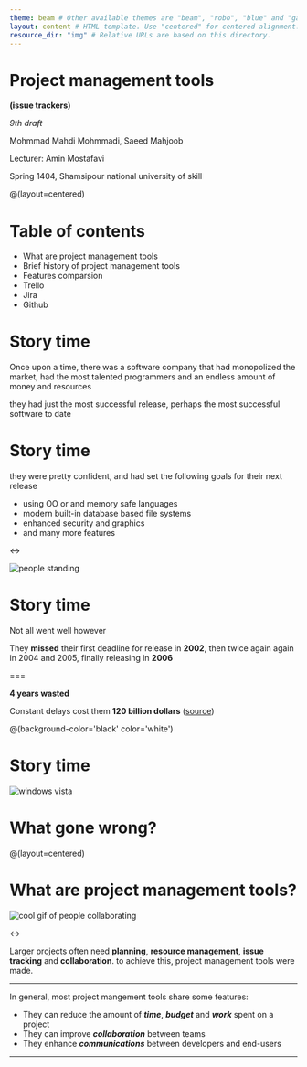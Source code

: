 ```yaml
---
theme: beam # Other available themes are "beam", "robo", "blue" and "gaia"
layout: content # HTML template. Use "centered" for centered alignment.
resource_dir: "img" # Relative URLs are based on this directory.
---
```


# Project management tools
**(issue trackers)**

*9th draft*

Mohmmad Mahdi Mohmmadi,
Saeed Mahjoob

Lecturer: Amin Mostafavi

Spring 1404, Shamsipour national university of skill

@(layout=centered)

# Table of contents

- What are project management tools
- Brief history of project management tools
- Features comparsion
- Trello
- Jira
- Github

# Story time


Once upon a time, there was a software company that had monopolized the market,
had the most talented programmers and an endless amount of money and resources

they had just the most successful release,
perhaps the most successful software to date

# Story time
they were pretty confident,
and had set the following goals for their next release

- using OO or and memory safe languages
- modern built-in database based file systems
- enhanced security and graphics
- and many more features

<->

![people standing](intro/people.gif)

# Story time
Not all went well however

They **missed** their first deadline for release in **2002**,
then twice again again in 2004 and 2005, finally releasing in **2006**

===

**4 years wasted**

Constant delays cost them **120 billion dollars** ([source](https://news.softpedia.com/news/Windows-Vista-the-120-Billion-Operating-System-54843.shtml))

@(background-color='black' color='white')
# Story time

![windows vista](intro/vista.png)

# What gone wrong?

@(layout=centered)

# What are project management tools?

![cool gif of people collaborating](intro/groupmeeting.gif)

<->

Larger projects often need **planning**, **resource management**,
**issue tracking** and **collaboration**.
to achieve this, project management tools were made.

---

In general, most project mangement tools share some features:

- They can reduce the amount of ***time***, ***budget*** and ***work*** spent on a project
- They can improve ***collaboration*** between teams
- They enhance ***communications*** between developers and end-users

---

